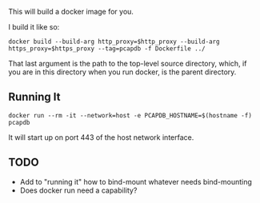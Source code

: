 This will build a docker image for you.

I build it like so:

    docker build --build-arg http_proxy=$http_proxy --build-arg https_proxy=$https_proxy --tag=pcapdb -f Dockerfile ../

That last argument is the path to the top-level source directory,
which,
if you are in this directory when you run docker,
is the parent directory.


Running It
----------

    docker run --rm -it --network=host -e PCAPDB_HOSTNAME=$(hostname -f) pcapdb

It will start up on port 443 of the host network interface.

TODO
----

* Add to "running it" how to bind-mount whatever needs bind-mounting
* Does docker run need a capability?
